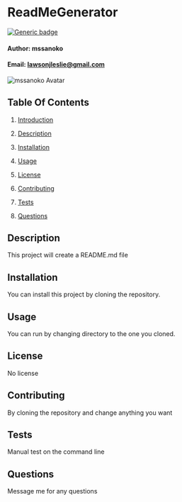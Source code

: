 
# ReadMeGenerator <a name="introduction"></a>

[![Generic badge](https://img.shields.io/badge/Version-undefined-blue.svg)](https://shields.io/)

#### __Author:__ mssanoko
#### __Email:__ lawsonjleslie@gmail.com
![mssanoko Avatar](https://avatars2.githubusercontent.com/u/61078512?v=4)

## Table Of Contents

1) [Introduction](#introduction)

2) [Description](#description)

3) [Installation](#installation)

4) [Usage](#usage)

5) [License](#license)

6) [Contributing](#contributing)

7) [Tests](#tests)

7) [Questions](#questions)

## Description <a name="description"></a>
This project will create a README.md file

## Installation <a name="installation"></a>
You can install this project by cloning the repository. 

## Usage <a name="usage"></a>
You can run by changing directory to the one you cloned. 

## License <a name="license"></a>
No license

## Contributing <a name="contributing"></a>
By cloning the repository and change anything you want 

## Tests <a name="tests"></a>
Manual test on the command line 

## Questions <a name="questions"></a>
Message me for any questions
        

